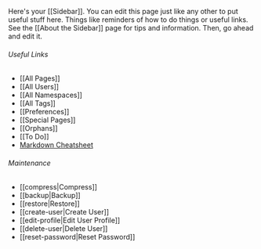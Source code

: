 Here's your [[Sidebar]]. You can edit this page just like any other to put useful stuff here. Things like reminders of how to do things or useful links. See the [[About the Sidebar]] page for tips and information. Then, go ahead and edit it.

###### Useful Links ######

* [[All Pages]]
* [[All Users]]
* [[All Namespaces]]
* [[All Tags]]
* [[Preferences]]
* [[Special Pages]]
* [[Orphans]]
* [[To Do]]
* [Markdown Cheatsheet](https://github.com/adam-p/markdown-here/wiki/Markdown-Cheatsheet)

###### Maintenance ######

* [[compress|Compress]]
* [[backup|Backup]]
* [[restore|Restore]]
* [[create-user|Create User]]
* [[edit-profile|Edit User Profile]]
* [[delete-user|Delete User]]
* [[reset-password|Reset Password]]

